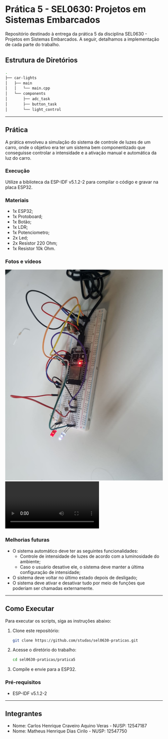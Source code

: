 # Prática 5 - SEL0630: Projetos em Sistemas Embarcados

Repositório destinado à entrega da prática 5 da disciplina SEL0630 - Projetos em Sistemas Embarcados. A seguir, detalhamos a implementação de cada parte do trabalho.

## Estrutura de Diretórios
```bash
.
├── car-lights
│   ├── main
│   │   └── main.cpp
│   └── components
│       ├── adc_task
│       ├── button_task
│       └── light_control
```

---

## Prática
A prática envolveu a simulação do sistema de controle de luzes de um carro, onde o objetivo era ter um sistema bem componentizado que conseguisse controlar a intensidade e a ativação manual e automática da luz do carro.

### Execução
Utilize a biblioteca da ESP-IDF v5.1.2-2 para compilar o código e gravar na placa ESP32.

### Materiais
- 1x ESP32;
- 1x Protoboard;
- 1x Botão;
- 1x LDR;
- 1x Potenciometro;
- 2x Led;
- 2x Resistor 220 Ohm;
- 1x Resistor 10k Ohm.

### Fotos e vídeos
![montagem](https://github.com/studas/sel0630-praticas/blob/main/pratica5/images_nd_videos/montagem.jpeg)
![demonstracao](https://github.com/studas/sel0630-praticas/blob/main/pratica5/images_nd_videos/demonstracao.mp4)

### Melhorias futuras
- O sistema automático deve ter as seguintes funcionalidades:
  - Controle de intensidade de luzes de acordo com a luminosidade do ambiente;
  - Caso o usuário desative ele, o sistema deve manter a última configuração de intensidade;
- O sistema deve voltar no último estado depois de desligado;
- O sistema deve ativar e desativar tudo por meio de funções que poderiam ser chamadas externamente.

---

## Como Executar

Para executar os scripts, siga as instruções abaixo:

1. Clone este repositório:
   ```bash
   git clone https://github.com/studas/sel0630-praticas.git
   ```
2. Acesse o diretório do trabalho:
   ```bash
   cd sel0630-praticas/pratica5
   ```
3. Compile e envie para a ESP32.

### Pré-requisitos

- ESP-IDF v5.1.2-2

---

## Integrantes

- Nome: Carlos Henrique Craveiro Aquino Veras - NUSP: 12547187
- Nome: Matheus Henrique Dias Cirilo - NUSP: 12547750
